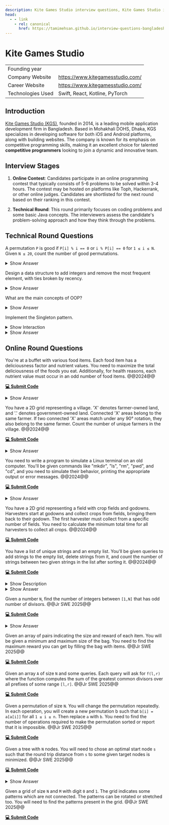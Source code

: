 ```yaml
---
description: Kite Games Studio interview questions, Kite Games Studio interview stages, Kite Games Studio interview details, Kite Games Studio interview question and answers
head:
  - - link
    - rel: canonical
      href: https://tamimehsan.github.io/interview-questions-bangladesh/companies/kite
---
```

# Kite Games Studio

|  | |
| :-| :- |
| Founding year | |
| Company Website | https://www.kitegamesstudio.com/ |
| Career Website | https://www.kitegamesstudio.com/ |
| Technologies Used| Swift, React, Kotline, PyTorch |

## Introduction
[Kite Games Studio (KGS)](https://www.kitegamesstudio.com/), founded in 2014, is a leading mobile application development firm in Bangladesh. Based in Mohakhali DOHS, Dhaka, KGS specializes in developing software for both iOS and Android platforms, along with building websites. The company is known for its emphasis on competitive programming skills, making it an excellent choice for talented **competitive programmers** looking to join a dynamic and innovative team.

## Interview Stages

1. **Online Contest**: Candidates participate in an online programming contest that typically consists of 5-6 problems to be solved within 3-4 hours. The contest may be hosted on platforms like Toph, Hackerrank, or other online judges. Candidates are shortlisted for the next round based on their ranking in this contest.

2. **Technical Round**: This round primarily focuses on coding problems and some basic Java concepts. The interviewers assess the candidate's problem-solving approach and how they think through the problems.

## Technical Round Questions

<article>

A permutation `P` is good if `P[i] % i == 0` or `i % P[i] == 0` for `1 ≤ i ≤ N`. Given `N ≤ 20`, count the number of good permutations. 
<details><summary>Show Answer</summary>

The final solution uses Bitmask DP to efficiently count the number of good permutations that satisfy the given condition.

```cpp
#include <iostream>
#include <vector>

using namespace std;

int N; // Global variable for the size of the permutation
vector<int> dp; // DP array to store results of subproblems

// Recursive function to count the number of good permutations using Bitmask DP
int solve(int mask) {
    if (mask == (1 << N) - 1) return 1; // Base case: all elements are placed
    if (dp[mask] != -1) return dp[mask]; // Return already computed result

    int pos = __builtin_popcount(mask) + 1; // Position to place the next element (1-based)
    dp[mask] = 0; // Initialize current DP state

    for (int i = 0; i < N; i++) {
        // Check if the i-th element is not used and it satisfies the condition
        if (!(mask & (1 << i)) && (pos % (i + 1) == 0 || (i + 1) % pos == 0)) {
            dp[mask] += solve(mask | (1 << i)); // Recur with updated mask
        }
    }
    return dp[mask];
}

int main() {
    cout << "Enter the value of N (N <= 20): ";
    cin >> N;

    dp.assign(1 << N, -1); // Initialize DP array with -1 for all masks
    int result = solve(0); // Start with an empty mask
    cout << "Number of good permutations for N = " << N << " is: " << result << endl;

    return 0;
}
```
</details>
</article>

<article>

Design a data structure to add integers and remove the most frequent element, with ties broken by recency.
<details><summary>Show Answer</summary>

Design a data structure that supports the following two operations:

1. **add(val)**: Add an integer `val` to the data structure.
2. **remove()**: Remove the most frequent element in the data structure. If there are multiple elements with the same highest frequency, print the element that was added last.

The constraints for the operations are:

* Total number of operations ≤ 10<sup>5</sup>
* 0 ≤ val ≤ 10<sup>9</sup>

**Solution:**

```cpp
#include <iostream>
#include <unordered_map>
#include <vector>

using namespace std;

class FreqStack {
    unordered_map<int, int> freq;                    // Map to store frequency of elements
    unordered_map<int, vector<int>> group;             // Map to store groups of elements by frequency
    int maxFreq = 0;                                 // Variable to track the maximum frequency

public:
    // Function to add an integer
    void push(int x) {
        freq[x]++;                                   // Increase the frequency of the element
        maxFreq = max(maxFreq, freq[x]);             // Update the max frequency
        group[freq[x]].push_back(x);                 // Add the element to the appropriate group
    }

    // Function to remove and return the most frequent element (with ties broken by recency)
    int pop() {
        int x = group[maxFreq].back();               // Get the most recent element with the highest frequency
        group[maxFreq].pop_back();                   // Remove it from the group
        if (group[maxFreq].empty()) {                // If no more elements in the group, reduce max frequency
            maxFreq--;
        }
        freq[x]--;                                   // Decrease the frequency of the element
        return x;                                    // Return the most frequent element
    }
};

int main() {
    FreqStack fs;
    fs.push(5);
    fs.push(7);
    fs.push(5);
    fs.push(7);
    fs.push(4);
    fs.push(5);
    
    cout << fs.pop() << endl;  // Should print 5
    cout << fs.pop() << endl;  // Should print 7
    cout << fs.pop() << endl;  // Should print 5
    cout << fs.pop() << endl;  // Should print 4
    
    return 0;
}
```
</details>
</article>

<article>
 

What are the main concepts of OOP? 
<details><summary>Show Answer</summary>
 

The main concepts of Object-Oriented Programming (OOP) are:
Abstraction, Inheritance, Encapsulation, Polymorphism.
</details>
</article>
 

<article>

Implement the Singleton pattern.
<details><summary>Show Interaction</summary>

To provide better understanding, here’s how the discussion typically goes. The questions aren't directly asked; instead, they are discussed in the context of a coding problem or a concept. (I am sharing real experience of mine):

**Interviewer:** Here's a scenario: you need to create a class for database connections, and as every developer of your team needs to use the same database connection, you should only allow one instance of this class.  How would you implement this in Java?  
**Candidate:** I would include a static variable within the class, initially set to null. I'd also create a static method called "connection." This method would first check if the static variable is null. If it is, it would create a new object, assign it to the variable, and then return it. If the variable is not null, it would simply return the existing object.  
**Interviewer:** But if someone creates an object of this class, wouldn't they get a different object?  
**Candidate:** To prevent that, I would make the constructor private.  
**Interviewer:** Is this approach feasible? Would you need to do anything else?  
**Candidate:** Yes, it's feasible, and no further changes are necessary.  
**Interviewer:** The process you described has a specific name in design patterns. Do you recall what it's called?  
**Candidate:** Sorry, I don't know the name.  
**Interviewer:** It's called the Singleton pattern.
</details>

<details><summary>Show Answer</summary>

**Solution:** Below is the implementation of the Singleton pattern in Java:

::: code-group
```java [Single Threaded]
// Singleton class to manage database connections
public class DatabaseConnection {
    // Static variable to hold the single instance of the class
    private static DatabaseConnection instance = null;

    // Private constructor to prevent instantiation
    private DatabaseConnection() {
        // Initialization code, e.g., establish database connection
    }

    // Public method to provide access to the single instance
    public static DatabaseConnection getInstance() {
        // Check if instance is null, create new one if needed
        if (instance == null) {
            instance = new DatabaseConnection();
        }
        // Return the existing instance
        return instance;
    }
}
```
```go [Thread Safe]
var lock = &sync.Mutex{}

type single struct {
}

var singleInstance *single

func getInstance() *single {
    if singleInstance == nil {
        lock.Lock()
        defer lock.Unlock()
        if singleInstance == nil {
            fmt.Println("Creating single instance now.")
            singleInstance = &single{}
        } else {
            fmt.Println("Single instance already created.")
        }
    } else {
        fmt.Println("Single instance already created.")
    }

    return singleInstance
}
```
:::

> [!WARNING] 
> The given single threaded implementation of the singleton pattern though widely popular, is not thread-safe. If a multithreaded application were to get the connection, there is a chance that the connection is initialized multiple times. Ask the interviewer to make sure if they want it to be thread-safe. You can check this [wikipedia section](https://en.wikipedia.org/wiki/Double-checked_locking#Usage_in_Java) if you want to learn more.
</details>
</article>

## Online Round Questions

<article>

You're at a buffet with various food items. Each food item has a deliciousness factor and nutrient values. You need to maximize the total deliciousness of the foods you eat. Additionally, for health reasons, each nutrient value must occur in an odd number of food items. @@2024@@

[**💻 Submit Code**](https://toph.co/c/recruitment-contest-by-kite-games-studio)
<details><summary>Show Answer</summary>

**Solution:** 

```cpp
#include <bits/stdc++.h>
using namespace std;

#define endl "\n"
#define MOD 1000000007
#define MAX 1003

typedef long long ll;

#define bitToggle(n, i) ((1LL << i) ^ n)

int deliciousness[MAX], nutrientMask[MAX], numItems, numNutrients;
ll dp[MAX][1035];

ll maximizeDeliciousness(int itemIndex, int nutrientState) {
    if (itemIndex == numItems) {
        if (nutrientState == ((1 << numNutrients) - 1)) return 0LL;
        return -1e15;
    }
    if (~dp[itemIndex][nutrientState]) return dp[itemIndex][nutrientState];
    return dp[itemIndex][nutrientState] = max(
        maximizeDeliciousness(itemIndex + 1, nutrientState),
        deliciousness[itemIndex] + maximizeDeliciousness(itemIndex + 1, nutrientState ^ nutrientMask[itemIndex])
    );
}

void solve() {
    cin >> numItems >> numNutrients;
    for (int i = 0; i < numItems; i++) {
        int numNutrientsInItem; cin >> deliciousness[i] >> numNutrientsInItem;
        nutrientMask[i] = 0;
        for (int j = 0; j < numNutrientsInItem; j++) {
            int nutrient; cin >> nutrient;
            nutrientMask[i] = bitToggle(nutrientMask[i], nutrient - 1);
        }
    }
    memset(dp, -1, sizeof dp);
    cout << max(0LL, maximizeDeliciousness(0, 0)) << "\n";
}

int32_t main() {
    ios_base::sync_with_stdio(false); cin.tie(NULL);

    int testCases = 1;
    cin >> testCases;

    for (int caseNum = 1; caseNum <= testCases; caseNum++) {
        cout << "Case #" << caseNum << ": ";
        solve();
    }

    return 0;
}

```
</details>
</article>

<article>

You have a 2D grid representing a village. 'X' denotes farmer-owned land, and '.' denotes government-owned land. Connected 'X' areas belong to the same farmer. If two connected 'X' areas match under any 90° rotation, they also belong to the same farmer. Count the number of unique farmers in the village. @@2024@@

[**💻 Submit Code**](https://toph.co/c/recruitment-contest-by-kite-games-studio)
<details><summary>Show Answer</summary>

**Solution:** 
```cpp
#include <bits/stdc++.h>
using namespace std;

#define endl "\n"
#define MOD 1000000007
#define MAX 200005

typedef long long ll;
typedef vector<string> Grid; 

string grid[55];
map<Grid, int> farmerMap;
int numRows, numCols, farmerCount, visited[55][55];

int rowOffsets[] = {+1, -1, +0, +0};
int colOffsets[] = {+0, +0, +1, -1};

#define isValid(nx, ny) (nx >= 0 && nx < numRows && ny >= 0 && ny < numCols)

struct Region {
    int xMin, xMax, yMin, yMax;
    Region() {
        xMin = 100;
        xMax = -100;
        yMin = 100;
        yMax = -100;
    }
    Region(int a, int b, int c, int d) {
        xMin = a;
        xMax = b;
        yMin = c;
        yMax = d;
    }
};

Region mergeRegions(Region a, Region b) {
    Region result;
    result.xMin = min(a.xMin, b.xMin);
    result.xMax = max(a.xMax, b.xMax);
    result.yMin = min(a.yMin, b.yMin);
    result.yMax = max(a.yMax, b.yMax);
    return result;
}

Region exploreRegion(int x, int y) {
    visited[x][y] = 1;
    Region result(x, x, y, y);
    for (int i = 0; i < 4; i++) {
        int newX = x + rowOffsets[i];
        int newY = y + colOffsets[i];
        if (isValid(newX, newY) && !visited[newX][newY] && grid[newX][newY] == 'X') {
            result = mergeRegions(result, exploreRegion(newX, newY));
        }
    }
    return result;
}

Grid rotateGrid(Grid v) {
    int curRows = v.size(), curCols = v[0].size();
    Grid rotated;
    for (int j = 0; j < curCols; j++) {
        string row(curRows, '?');
        rotated.push_back(row);
    }

    for (int i = 0; i < curRows; i++) {
        for (int j = 0; j < curCols; j++) {
            rotated[j][curRows - i - 1] = v[i][j];
        }
    }

    return rotated;
}

int checkRegion(Region region) {
    Grid subgrid;
    for (int i = region.xMin; i <= region.xMax; i++) {
        string row = "";
        for (int j = region.yMin; j <= region.yMax; j++) {
            row += grid[i][j];
        }
        subgrid.push_back(row);
    }
    
    if (farmerMap[subgrid]) return 0;
    
    Grid rotated = rotateGrid(subgrid);
    if (farmerMap[rotated]) return 0;
    
    rotated = rotateGrid(rotated);
    if (farmerMap[rotated]) return 0;
    
    rotated = rotateGrid(rotated);
    if (farmerMap[rotated]) return 0;
    
    farmerMap[subgrid] = 1;
    return 1;
}

void solve() {
    string line;
    while (getline(cin, line)) {
        grid[numRows++] = line;
    }
    numCols = grid[0].size();

    for (int i = 0; i < numRows; i++) {
        for (int j = 0; j < numCols; j++) {
            if (grid[i][j] == 'X' && !visited[i][j]) {
                Region region = exploreRegion(i, j);
                farmerCount += checkRegion(region);
            }
        }
    }

    cout << farmerCount << "\n";
}

int32_t main() {
    ios_base::sync_with_stdio(false); cin.tie(NULL);

    int testCases = 1;
    cin >> testCases;
    cin.ignore(); // Ignore the newline after the number of test cases

    for (int caseNum = 1; caseNum <= testCases; caseNum++) {
        cout << "Case #" << caseNum << ": ";
        solve();
    }

    return 0;
}

```
</details>
</article>

<article>

You need to write a program to simulate a Linux terminal on an old computer. You'll be given commands like "mkdir", "ls", "rm", "pwd", and "cd", and you need to simulate their behavior, printing the appropriate output or error messages. @@2024@@

[**💻 Submit Code**](https://toph.co/c/recruitment-contest-by-kite-games-studio)
<details><summary>Show Answer</summary>

**Solution:** 
```cpp
#include<bits/stdc++.h>
using namespace std;

#define endl "\n"
#define MOD 1000000007
#define MAX 200005

typedef long long ll;

set<string> folder[MAX];
map<string, int> get_idx;
map<int, string> get_name;
int par[MAX];

string get_sub(string &s) {
	string sub = "";
	for(int i = (int)s.size() - 1; i >= 0; i--) {
		if(s[i] == '/')
			break;
		sub = s[i] + sub;
	}
	return sub;
}

void dfs(int idx) {
	for(auto sub : folder[idx]) {
		int cur = get_idx[sub];
		dfs(cur);
	}
	folder[idx].clear();
}
void solve() {
    string s;
    int avail = 2;
    
    par[1] = 1;
    get_idx["KGS"] = 1;
    get_name[1] = "KGS";
    int idx = 1;

    while(getline(cin, s)) {
    	if(s.size() == 0)
    		continue;
    	if(s[0] == 'm') {
    		string sub = get_name[idx] + "/" + s.substr(6);

    		if(folder[idx].find(sub) != folder[idx].end()) {
    			cout << "Error: Already Exists\n";
    		} else {
    			folder[idx].insert(sub);
    			get_idx[sub] = avail;
    			get_name[avail] = sub;
    			par[avail] = idx;
    			avail++;
    		}
    	} else if(s[0] == 'l') {
    		for(auto sub : folder[idx]) {
    			cout << get_sub(sub) << "\n";
    		}
    	} else if(s[0] == 'r') {
    		string sub = get_name[idx] + "/" + s.substr(3);
    		if(folder[idx].find(sub) == folder[idx].end()) {
    			cout << "Error: No Such Directory\n";
    		} else {
    			folder[idx].erase(folder[idx].find(sub));
    			dfs(get_idx[sub]);
    		}
    	} else if(s[0] == 'p') {
    		cout << get_name[idx] << "\n";
    	} else if(s[0] == 'c' && s.back() != '.') {
    		string sub = get_name[idx] + "/" + s.substr(3);
    		if(folder[idx].find(sub) == folder[idx].end()) {
    			cout << "Error: No Such Directory\n";
    		} else {
    			idx = get_idx[sub];
    		}
    	} else if(s[0] == 'c' && s.back() == '.') {
    		idx = par[idx];
    	}
    }
}

int32_t main() {
    ios_base::sync_with_stdio(false); cin.tie(NULL);

    int TC = 1;

    //cin >> TC;

    for(int cs = 1; cs <= TC; cs++) {
        //cout << "Case " << cs << ": ";
        solve();
    }

    return 0;
}

```
</details>
</article>

<article>

You have a 2D grid representing a field with crop fields and godowns. Harvesters start at godowns and collect crops from fields, bringing them back to their godown. The first harvester must collect from a specific number of fields. You need to calculate the minimum total time for all harvesters to collect all crops. @@2024@@

[**💻 Submit Code**](https://toph.co/c/recruitment-contest-by-kite-games-studio)
</article>

<article>

You have a list of unique strings and an empty list. You'll be given queries to add strings to the empty list, delete strings from it, and count the number of strings between two given strings in the list after sorting it. @@2024@@

[**💻 Submit Code**](https://toph.co/c/recruitment-contest-by-kite-games-studio)
<details><summary>Show Description</summary>

You are given a list <i>L</i> of <i>N</i> unique strings and an initially empty list <i>P</i>. You need to process <i>Q</i> queries of the following types:

* **add i f:** Add the string <i>L[i]</i> to the list <i>P</i> a total of <i>f</i> times.
* **delete i f:** Let <i>t</i> be the number of occurrences of string <i>L[i]</i> in list <i>P</i>. Delete min(<i>f</i>, <i>t</i>) occurrences of <i>L[i]</i> from list <i>P</i>.
* **count i j:** Sort the elements of list <i>P</i> in lexicographic order, then count the number of strings in <i>P</i> that are between <i>L[i]</i> and <i>L[j]</i> (inclusive).

**Constraints:**

* **1 ≤ N ≤ 10<sup>5</sup>** - Number of strings in list <i>L</i>.
* The total length of all strings in <i>L</i> is at most 2 × 10<sup>6</sup>, and each string length is between 1 and 10<sup>6</sup> characters.
* **1 ≤ Q ≤ 10<sup>5</sup>** - Number of queries.
* For **add i f** and **delete i f** queries: **1 ≤ i ≤ N** and **1 ≤ f ≤ 10<sup>5</sup>**.
* For **count i j** queries: **1 ≤ i ≤ N** and **1 ≤ j ≤ N**.

</details>
<details><summary>Show Answer</summary>

**Solution:** 

```cpp
#include<bits/stdc++.h>
using namespace std;

#define endl "\n"
#define MOD 1000000007
#define MAX 200005

typedef long long ll;

ll arr[MAX];
int N;

struct info{
    ll sum;
    info(){
        sum=0;
    }
    info(ll x){
        sum=x;
    }
    void show(){
        cout<<"Sum = "<<sum<<"\n";
    }
};
info tree[3*MAX];

info leaf(int i){
    return info(arr[i]);
}
info outOfRange(){
    return info(0);
}
info Set(ll x){
    return info(x);
}
info merge(info x, info y){
    info temp;
    temp.sum=x.sum+y.sum;
    return temp;
}

void build(int node, int l,int r)
{
    if(l==r)
    {
        tree[node]=leaf(l);
        return;
    }
    int mid=(l+r)/2;
    build(node*2,l,mid);
    build(node*2+1,mid+1,r);
    tree[node]=merge(tree[node*2],tree[2*node+1]);
}

info query(int node,int l,int r,int i,int j)
{
    if(i>r || j<l)
        return outOfRange();
    if(l>=i && r<=j)
        return tree[node];
    int mid=(l+r)/2;
    auto x=query(node*2,l,mid,i,j);
    auto y=query(node*2+1,mid+1,r,i,j);
    return merge(x,y);
}

void update(int node,int l,int r,int pos,ll val)
{
    if(pos>r || pos<l)
        return;
    if(l==r)
    {
        tree[node]=Set(val);
        return;
    }
    int mid=(l+r)/2;
    if(pos<=mid)
        update(node*2,l,mid,pos,val);
    else
        update(node*2+1,mid+1,r,pos,val);

    tree[node]=merge(tree[node*2],tree[2*node+1]);
}

void print(int node, int l,int r)
{
    cout<<"["<<l<<","<<r<<"]:--> ";
    tree[node].show();
    if(l==r)
        return;
    int mid=(l+r)/2;
    print(node*2,l,mid);
    print(node*2+1,mid+1,r);
}
void print(){
    print(1,0,N-1);
}
void build(int n){
    N=n;
    build(1,0,N-1);
}
void update(int pos, ll val){
    update(1,0,N-1,pos,val);
}
ll query(int x, int y){
    auto ans = query(1,0,N-1,x,y); 
    return ans.sum;
}

int mp[MAX];

void solve() {
    int n; cin >> n;
    vector<pair<string,int>> lst;
    for(int i = 0; i < n; i++) {
    	string s; cin >> s;
    	lst.push_back({s, i});
    }
    sort(lst.begin(), lst.end());
    int idx = 0;
    for(auto [s, pos] : lst) {
    	mp[pos] = idx++;
    }
    // for(int i = 0; i < n; i++) {
    // 	cout << i << " " << mp[i] << endl;
    // }

    build(n);

    int q; cin >> q;
    while(q--) {
    	string qr;
    	int a, b;
    	cin >> qr >> a >> b;
    	if(qr[0] == 'a') {
    		a = mp[a - 1];
    		ll cur = query(a, a);
    		update(a, cur + b);
    	} else if(qr[0] == 'd') {
    		a = mp[a - 1];
    		ll cur = query(a, a);
    		update(a, max(0LL, cur - b));
    	} else {
    		a = mp[a - 1];
    		b = mp[b - 1];
    		if(a > b) swap(a, b);
    		cout << query(a, b) << "\n";
    	}
    	// print();
    }
}

int32_t main() {
    ios_base::sync_with_stdio(false); cin.tie(NULL);

    int TC = 1;

    //cin >> TC;

    for(int cs = 1; cs <= TC; cs++) {
        //cout << "Case " << cs << ": ";
        solve();
    }

    return 0;
}

```
</details>
</article>

<article>

Given a number `N`, find the number of integers between `[1,N]` that has odd number of divisors. @@Jr SWE 2025@@ 

[**💻 Submit Code**](https://www.hackerrank.com/contests/jr-software-developer-recruitment-contest-may-2025/challenges/hey-this-is-the-giveaway-problem)
<details><summary>Show Answer</summary>

```cpp
long long solve(long long n) {
    long long sq = sqrtl(n);
    if( (sq+1)*(sq+1) == n ) sq++;
    return sq;
}
```
</details>
</article>

<article>

Given an array of pairs indicating the size and reward of each item. You will be given a minimum and maximum size of the bag. You need to find the maximum reward you can get by filling the bag with items. @@Jr SWE 2025@@

[**💻 Submit Code**](https://www.hackerrank.com/contests/jr-software-developer-recruitment-contest-may-2025/challenges/ripe-range-rich-taste)
</article>

<article>

Given an array `A` of size `N` and some queries. Each query will ask for `f(l,r)` where the function computes the sum of the greatest common divisors over all prefixes of some range `[l,r]`.  @@Jr SWE 2025@@

[**💻 Submit Code**](https://www.hackerrank.com/contests/jr-software-developer-recruitment-contest-may-2025/challenges/cumulative-gcd)
</article>

<article>

Given a permutation of size `N`. You will change the permutation repeatedly. In each operation, you will create a new permutation b such that `b[i] = a[a[i]]` for all `1 ≤ i ≤ n`. Then replace `a` with `b`. You need to find the number of operations required to make the permutation sorted or report that it is impossible. @@Jr SWE 2025@@

[**💻 Submit Code**](https://www.hackerrank.com/contests/jr-software-developer-recruitment-contest-may-2025/challenges/permutation-sorting-1)
</article>

<article>

Given a tree with `N` nodes. You will need to chose an optimal start node `s` such that the round trip distance from `s` to some given target nodes is minimized. @@Jr SWE 2025@@

[**💻 Submit Code**](https://www.hackerrank.com/contests/jr-software-developer-recruitment-contest-may-2025/challenges/kawchars-new-home)
<details><summary>Show Answer</summary>

<<< @/snippets/kite/new-home.cpp
</details>
</article>

<article>

Given a grid of size `N` and `M` with digit `0` and `1`. The grid indicates some patterns which are not connected. The patterns can be rotated or stretched too. You will need to find the patterns present in the grid. @@Jr SWE 2025@@

[**💻 Submit Code**](https://www.hackerrank.com/contests/jr-software-developer-recruitment-contest-may-2025/challenges/simple-digit-recognition)
</article>
